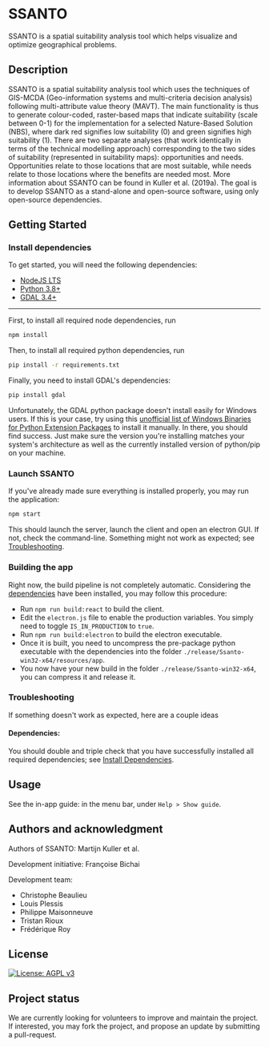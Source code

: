 # SSANTO

SSANTO is a spatial suitability analysis tool which helps visualize and optimize geographical problems.

## Description

SSANTO is a spatial suitability analysis tool which uses the techniques of GIS-MCDA (Geo-information systems and multi-criteria decision analysis) following multi-attribute value theory (MAVT). The main functionality is thus to generate colour-coded, raster-based maps that indicate suitability (scale between 0-1) for the implementation for a selected Nature-Based Solution (NBS), where dark red signifies low suitability (0) and green signifies high suitability (1). There are two separate analyses (that work identically in terms of the technical modelling approach) corresponding to the two sides of suitability (represented in suitability maps): opportunities and needs. Opportunities relate to those locations that are most suitable, while needs relate to those locations where the benefits are needed most. More information about SSANTO can be found in Kuller et al. (2019a). The goal is to develop SSANTO as a stand-alone and open-source software, using only open-source dependencies.

<!-- ## Badges

On some READMEs, you may see small images that convey metadata, such as whether or not all the tests are passing for the project. You can use Shields to add some to your README. Many services also have instructions for adding a badge. -->

<!-- ## Visuals

Depending on what you are making, it can be a good idea to include screenshots or even a video (you'll frequently see GIFs rather than actual videos). Tools like ttygif can help, but check out Asciinema for a more sophisticated method. -->

## Getting Started

### Install dependencies

To get started, you will need the following dependencies:

- [NodeJS LTS](https://nodejs.org/en/)
- [Python 3.8+](https://www.python.org/downloads/)
- [GDAL 3.4+](https://gdal.org/download.html)

---

First, to install all required node dependencies, run

```sh
npm install
```

Then, to install all required python dependencies, run

```sh
pip install -r requirements.txt
```

Finally, you need to install GDAL's dependencies:

```sh
pip install gdal
```

Unfortunately, the GDAL python package doesn't install easily for Windows users. If this is your case, try using this [unofficial list of Windows Binaries for Python Extension Packages](https://www.lfd.uci.edu/~gohlke/pythonlibs/#gdal) to install it manually. In there, you should find success. Just make sure the version you're installing matches your system's architecture as well as the currently installed version of python/pip on your machine.

### Launch SSANTO

If you've already made sure everything is installed properly, you may run the application:

```sh
npm start
```

This should launch the server, launch the client and open an electron GUI. If not, check the command-line. Something might not work as expected; see [Troubleshooting](#troubleshooting).

### Building the app

Right now, the build pipeline is not completely automatic. Considering the [dependencies](#install-dependencies) have been installed, you may follow this procedure:

- Run `npm run build:react` to build the client.
- Edit the `electron.js` file to enable the production variables. You simply need to toggle `IS_IN_PRODUCTION` to `true`.
- Run `npm run build:electron` to build the electron executable.
- Once it is built, you need to uncompress the pre-package python executable with the dependencies into the folder `./release/Ssanto-win32-x64/resources/app`.
- You now have your new build in the folder `./release/Ssanto-win32-x64`, you can compress it and release it.

### Troubleshooting

If something doesn't work as expected, here are a couple ideas

#### Dependencies:

You should double and triple check that you have successfully installed all required dependencies; see [Install Dependencies](#install-dependencies).

## Usage

See the in-app guide: in the menu bar, under `Help > Show guide`.

<!-- ## Support

Tell people where they can go to for help. It can be any combination of an issue tracker, a chat room, an email address, etc. -->

<!-- ## Roadmap

If you have ideas for releases in the future, it is a good idea to list them in the README. -->

<!--## Contributing

State if you are open to contributions and what your requirements are for accepting them.

For people who want to make changes to your project, it's helpful to have some documentation on how to get started. Perhaps there is a script that they should run or some environment variables that they need to set. Make these steps explicit. These instructions could also be useful to your future self.

You can also document commands to lint the code or run tests. These steps help to ensure high code quality and reduce the likelihood that the changes inadvertently break something. Having instructions for running tests is especially helpful if it requires external setup, such as starting a Selenium server for testing in a browser.-->

## Authors and acknowledgment

Authors of SSANTO: Martijn Kuller et al.

Development initiative: Françoise Bichai

Development team:

- Christophe Beaulieu
- Louis Plessis
- Philippe Maisonneuve
- Tristan Rioux
- Frédérique Roy

## License

[![License: AGPL v3](https://img.shields.io/badge/License-AGPL_v3-blue.svg)](https://www.gnu.org/licenses/agpl-3.0)

## Project status

We are currently looking for volunteers to improve and maintain the project. If interested, you may fork the project, and propose an update by submitting a pull-request.
